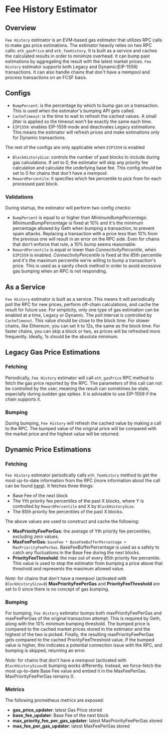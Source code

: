 # Fee History Estimator

## Overview
`Fee History` estimator is an EVM-based gas estimator that utilizes RPC calls to make gas price estimations. The estimator heavily relies on two RPC calls: `eth_gasPrice` and `eth_feeHistory`. It is built as a service and caches the calculated results in order to minimize overhead. It can bump past estimations by aggregating the result with the latest market prices. `Fee History` estimator supports both Legacy and Dynamic(EIP-1559) transactions. It can also handle chains that don't have a mempool and process transactions on an FCSF basis.

## Configs
- `BumpPercent`: is the percentage by which to bump gas on a transaction. This is used when the estimator's bumping API gets called.
- `CacheTimeout`: is the time to wait to refresh the cached values. A small jitter is applied so the timeout won't be exactly the same each time.
- `EIP1559`: enables EIP-1559 mode and deactivates Legacy estimations. This means the estimator will refresh prices and make estimations only for Dynamic transactions.

The rest of the configs are only applicable when `EIP1559` is enabled

- `BlockHistorySize`: controls the number of past blocks to include during gas calculations. If set to 0, the estimator will skip any priority fee calculation and calculate the underlying base fee. This config should be set to 0 for chains that don't have a mempool. 
- `RewardPercentile`: it specifies which fee percentile to pick from for each processed past block. 

### Validations
During startup, the estimator will perform two config checks:
- `BumpPercent` is equal to or higher than *MinimumBumpPercentage*. *MinimumBumpPercentage* is fixed at 10% and it's the minimum percentage allowed by Geth when bumping a transaction, to prevent spam attacks. Replacing a transaction with a price less than 10% from the previous one will result in an error on the RPC side. Even for chains that don't enforce that rule, a 10% bump seems reasonable.
- `RewardPercentile` is equal or lower than *ConnectivityPercentile*, when `EIP1559` is enabled. *ConnectivityPercentile* is fixed at the 85th percentile and it's the maximum percentile we're willing to bump a transaction's price. This is used as a sanity check method in order to avoid excessive gas bumping when an RPC is not responding.

## As a Service
`Fee History` estimator is built as a service. This means it will periodically poll the RPC for new prices, perform off-chain calculations, and cache the result for future use. For simplicity, only one type of gas estimation can be enabled at a time, Legacy or Dynamic. The poll interval is controlled by `CacheTimeout`. This value should be close to the block time. For slower chains, like Ethereum, you can set it to 12s, the same as the block time. For faster chains, you can skip a block or two, as prices will be refreshed more frequently. Ideally, 1s should be the absolute minimum. 


## Legacy Gas Price Estimations
### Fetching
Periodically, `Fee History` estimator will call `eth_gasPrice` RPC method to fetch the gas price reported by the RPC. The parameters of this call can not be controlled by the user, meaning the result can sometimes be stale, especially during sudden gas spikes. It is advisable to use EIP-1559 if the chain supports it.

### Bumping
During bumping, `Fee History` will refresh the cached value by making a call to the RPC. The bumped value of the original price will be compared with the market price and the highest value will be returned.

## Dynamic Price Estimations
### Fetching
`Fee History` estimator periodically calls `eth_feeHistory` method to get the most up-to-date information from the RPC (more information about the call can be found [here](https://ethereum.github.io/execution-apis/api-documentation/)). It fetches three things:
- Base Fee of the next block
- The Yth priority fee percentiles of the past X blocks, where Y is controlled by `RewardPercentile` and X by `BlockHistorySize`.
- The 85th priority fee percentiles of the past X blocks.

The above values are used to construct and cache the following:
- **MaxPriorityFeePerGas**: the average of Yth priority fee percentiles, excluding zero values.
- **MaxFeePerGas**: `baseFee * BaseFeeBufferPercentage + MaxPriorityFeePerGas`. BaseFeeBufferPercentage is used as a safety to catch any fluctuations in the Base Fee during the next blocks.
- **PriorityFeeThreshold**: the max out of every 85th priority fee percentile. This value is used to stop the estimator from bumping a price above that threshold and represents the maximum allowed value.

*Note*: for chains that don't have a mempool (activated with `BlockHistorySize=0`) **MaxPriorityFeePerGas** and **PriorityFeeThreshold** are set to 0 since there is no concept of gas bumping.

### Bumping
For bumping, `Fee History` estimator bumps both maxPriorityFeePerGas and maxFeePerGas of the original transaction attempt. This is required by Geth, along with the 10% minimum bumping threshold. The bumped price is compared to the cached market prices stored in the estimator and the highest of the two is picked. Finally, the resulting maxPriorityFeePerGas gets compared to the cached PriorityFeeThreshold value. If the bumped value is higher, this indicates a potential connection issue with the RPC, and bumping is skipped, returning an error.

*Note*: for chains that don't have a mempool (activated with `BlockHistorySize=0`) bumping works differently. Instead, we force-fetch the most up-to-date Base Fee value and embed it in the MaxFeePerGas. MaxPriorityFeePerGas remains 0.

### Metrics
The following prometheus metrics are exposed:
- **gas_price_updater**: latest Gas Price stored
- **base_fee_updater**: Base Fee of the next block
- **max_priority_fee_per_gas_updater**: latest MaxPriorityFeePerGas stored
- **max_fee_per_gas_updater**: latest MaxFeePerGas stored